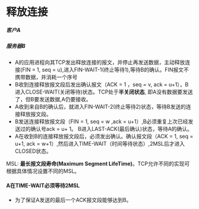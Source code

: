 # 释放连接

##### 客户A 
##### 服务器B

- A的应用进程向其TCP发出释放连接的报文，并停止再发送数据，主动释放连接(FIN = 1, seq = u),进入FIN-WAIT-1(终止等待1),等待B的确认。FIN报文不携带数据，并消耗一个序号
- B收到连接释放报文段后发出确认报文（ACK = 1 ，seq = v, ack = u+1），B进入CLOSE-WAIT(关闭等待)状态。TCP处于**半关闭状态**, 即A没有数据要发送了，但B要发送数据,A仍要接收。
- A收到来自B的确认后，就进入FIN-WAIT-2(终止等待2)状态，等待B发送的连接释放报文段。
- B发送连接释放报文段（FIN = 1, seq = w ,ack = u+1）,B必须重复上次已经发送过的确认号ack = u+ 1。 B进入LAST-ACK(最后确认)状态，等待A的确认。
- A在收到B的连接释放报文段后，必须发出确认。确认报文段（ACK = 1, seq = u+1, ack = w+1）,然后进入TIME-WAIT（时间等待状态）,2MSL后才进入CLOSED状态。
  

 MSL: **最长报文段寿命(Maximum Segment LifeTime)**。TCP允许不同的实现可根据具体情况设置不同的MSL。

 #### A在TIME-WAIT必须等待2MSL

- 为了保证A发送的最后一个ACK报文段能够达到B。